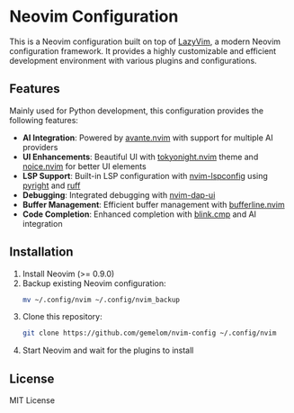 # Neovim Configuration

This is a Neovim configuration built on top of [LazyVim](https://github.com/LazyVim/LazyVim), a modern Neovim configuration framework. It provides a highly customizable and efficient development environment with various plugins and configurations.

## Features

Mainly used for Python development, this configuration provides the following features:

- **AI Integration**: Powered by [avante.nvim](https://github.com/yetone/avante.nvim) with support for multiple AI providers
- **UI Enhancements**: Beautiful UI with [tokyonight.nvim](https://github.com/folke/tokyonight.nvim) theme and [noice.nvim](https://github.com/folke/noice.nvim) for better UI elements
- **LSP Support**: Built-in LSP configuration with [nvim-lspconfig](https://github.com/neovim/nvim-lspconfig) using [pyright](https://github.com/microsoft/pyright) and [ruff](https://github.com/astral-sh/ruff)
- **Debugging**: Integrated debugging with [nvim-dap-ui](https://github.com/rcarriga/nvim-dap-ui)
- **Buffer Management**: Efficient buffer management with [bufferline.nvim](https://github.com/akinsho/bufferline.nvim)
- **Code Completion**: Enhanced completion with [blink.cmp](https://github.com/saghen/blink.cmp) and AI integration

## Installation

1. Install Neovim (>= 0.9.0)
2. Backup existing Neovim configuration:
   ```bash
   mv ~/.config/nvim ~/.config/nvim_backup
   ```
2. Clone this repository:
   ```bash
   git clone https://github.com/gemelom/nvim-config ~/.config/nvim
   ```
3. Start Neovim and wait for the plugins to install

## License

MIT License
